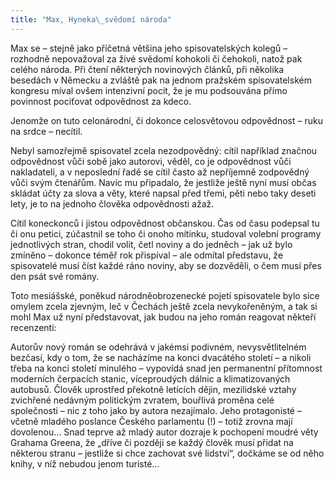 ```yaml
---
title: "Max, Hyneka\_svědomí národa"
---
```


Max se – stejně jako příčetná většina jeho spisovatelských kolegů – rozhodně nepovažoval za živé svědomí kohokoli či čehokoli, natož pak celého národa. Při čtení některých novinových článků, při několika besedách v Německu a zvláště pak na jednom pražském spisovatelském kongresu míval ovšem intenzivní pocit, že je mu podsouvána přímo povinnost pociťovat odpovědnost za kdeco.

Jenomže on tuto celonárodní, či dokonce celosvětovou odpovědnost – ruku na srdce – necítil.

Nebyl samozřejmě spisovatel zcela nezodpovědný: cítil například značnou odpovědnost vůči sobě jako autorovi, věděl, co je odpovědnost vůči nakladateli, a v neposlední řadě se cítil často až nepříjemně zodpovědný vůči svým čtenářům. Navíc mu připadalo, že jestliže ještě nyní musí občas skládat účty za slova a věty, které napsal před třemi, pěti nebo taky deseti lety, je to na jednoho člověka odpovědnosti ažaž.

Cítil koneckonců i jistou odpovědnost občanskou. Čas od času podepsal tu či onu petici, zúčastnil se toho či onoho mítinku, studoval volební programy jednotlivých stran, chodil volit, četl noviny a do jedněch – jak už bylo zmíněno – dokonce téměř rok přispíval – ale odmítal představu, že spisovatelé musí číst každé ráno noviny, aby se dozvěděli, o čem musí přes den psát své romány.

Toto mesiášské, poněkud národněobrozenecké pojetí spisovatele bylo sice omylem zcela zjevným, leč v Čechách ještě zcela nevykořeněným, a tak si mohl Max už nyní představovat, jak budou na jeho román reagovat někteří recenzenti:

Autorův nový román se odehrává v jakémsi podivném, nevysvětlitelném bezčasí, kdy o tom, že se nacházíme na konci dvacátého století – a nikoli třeba na konci století minulého – vypovídá snad jen permanentní přítomnost moderních čerpacích stanic, víceproudých dálnic a klimatizovaných autobusů. Člověk uprostřed překotně letících dějin, mezilidské vztahy zvichřené nedávným politickým zvratem, bouřlivá proměna celé společnosti – nic z toho jako by autora nezajímalo. Jeho protagonisté – včetně mladého poslance Českého parlamentu (!) – totiž zrovna mají dovolenou… Snad teprve až mladý autor dozraje k pochopení moudré věty Grahama Greena, že „dříve či později se každý člověk musí přidat na některou stranu – jestliže si chce zachovat své lidství“, dočkáme se od něho knihy, v níž nebudou jenom turisté…
